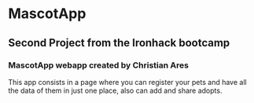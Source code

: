 # MascotApp

## Second Project from the Ironhack bootcamp

### MascotApp webapp created by Christian Ares

This app consists in a page where you can register your pets and have all the data of them in just one place, also can add and share adopts.
